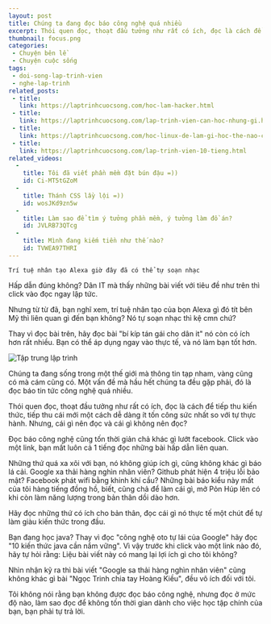```yaml
---
layout: post
title: Chúng ta đang đọc báo công nghệ quá nhiều
excerpt: Thói quen đọc, thoạt đầu tưởng như rất có ích, đọc là cách để tiếp thu kiến thức, tiếp thu cái mới một cách dễ dàng ít tốn công sức nhất. Nhưng cái gì nên đọc và cái gì không nên đọc? Chúng ta đang sống trong một thế giới mà thông tin tạp nham, vàng cũng có mà cám cũng có. Một vấn đề mà hầu hết chúng ta đều gặp phải, đó là đọc báo tin tức công nghệ quá nhiều.
thumbnail: focus.png
categories:
 - Chuyện bên lề
 - Chuyện cuộc sống
tags:
 - doi-song-lap-trinh-vien
 - nghe-lap-trinh
related_posts:
 - title:
   link: https://laptrinhcuocsong.com/hoc-lam-hacker.html
 - title:
   link: https://laptrinhcuocsong.com/lap-trinh-vien-can-hoc-nhung-gi.html
 - title:
   link: https://laptrinhcuocsong.com/hoc-linux-de-lam-gi-hoc-the-nao-cho-hieu-qua.html
 - title:
   link: https://laptrinhcuocsong.com/lap-trinh-vien-10-tieng.html
related_videos:
  -
    title: Tôi đã viết phần mềm đặt bún đậu =))
    id: Ci-MT5tGZoM
  -
    title: Thánh CSS lầy lội =))
    id: wosJKd9zn5w
  -
    title: Làm sao để tìm ý tưởng phần mềm, ý tưởng làm đồ án?
    id: JVLRB73QTcg
  -
    title: Mình đang kiếm tiền như thế nào?
    id: TVWEA97THRI
---
```


`Trí tuệ nhân tạo Alexa giờ đây đã có thể tự soạn nhạc`

Hấp dẫn đúng không? Dân IT mà thấy những bài viết với tiêu đề như trên thì click vào đọc ngay lập tức.

Nhưng từ từ đã, bạn nghĩ xem, trí tuệ nhân tạo của bọn Alexa gì đó tít bên Mỹ thì liên quan gì đến bạn không? Nó tự soạn nhạc thì kệ cmn chứ?

Thay vì đọc bài trên, hãy đọc bài "bí kíp tán gái cho dân it" nó còn có ích hơn rất nhiều. Bạn có thể áp dụng ngay vào thực tế, và nó làm bạn tốt hơn.

![Tập trung lập trình](images/focus-coding.png)

Chúng ta đang sống trong một thế giới mà thông tin tạp nham, vàng cũng có mà cám cũng có. Một vấn đề mà hầu hết chúng ta đều gặp phải, đó là đọc báo tin tức công nghệ quá nhiều.

Thói quen đọc, thoạt đầu tưởng như rất có ích, đọc là cách để tiếp thu kiến thức, tiếp thu cái mới một cách dễ dàng ít tốn công sức nhất so với tự thực hành. Nhưng, cái gì nên đọc và cái gì không nên đọc?

Đọc báo công nghệ cũng tốn thời giản chả khác gì lướt facebook. Click vào một link, bạn mất luôn cả 1 tiếng đọc những bài hấp dẫn liên quan.

Những thứ quá xa xôi với bạn, nó không giúp ích gì, cũng không khác gì báo lá cải. Google xa thải hàng nghìn nhân viên? Github phát hiện 4 triệu lỗi bảo mật? Facebook phát wifi bằng khinh khí cầu? Những bài báo kiểu này mất của tôi hàng tiếng đồng hồ, biết, cũng chả để làm cái gì, mở Pỏn Húp lên có khi còn làm năng lượng trong bản thân dồi dào hơn.

Hãy đọc những thứ có ích cho bản thân, đọc cái gì nó thực tế một chút để tự làm giàu kiến thức trong đầu.

Bạn đang học java? Thay vì đọc "công nghệ oto tự lái của Google" hãy đọc "10 kiến thức java cần nắm vững". Vì vậy trước khi click vào một link nào đó, hãy tự hỏi rằng:
Liệu bài viết này có mang lại lợi ích gì cho tôi không?

Nhìn nhận kỹ ra thì bài viết "Google sa thải hàng nghìn nhân viên" cũng không khác gì bài "Ngọc Trinh chia tay Hoàng Kiều", đều vô ích đối với tôi.

Tôi không nói rằng bạn không được đọc báo công nghệ, nhưng đọc ở mức độ nào, làm sao đọc để không tốn thời gian dành cho việc học tập chính của bạn, bạn phải tự trả lời.
